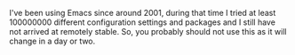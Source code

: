 I've been using Emacs since around 2001, during that time I tried at
least 100000000 different configuration settings and packages and I
still have not arrived at remotely stable. So, you probably should not
use this as it will change in a day or two.
